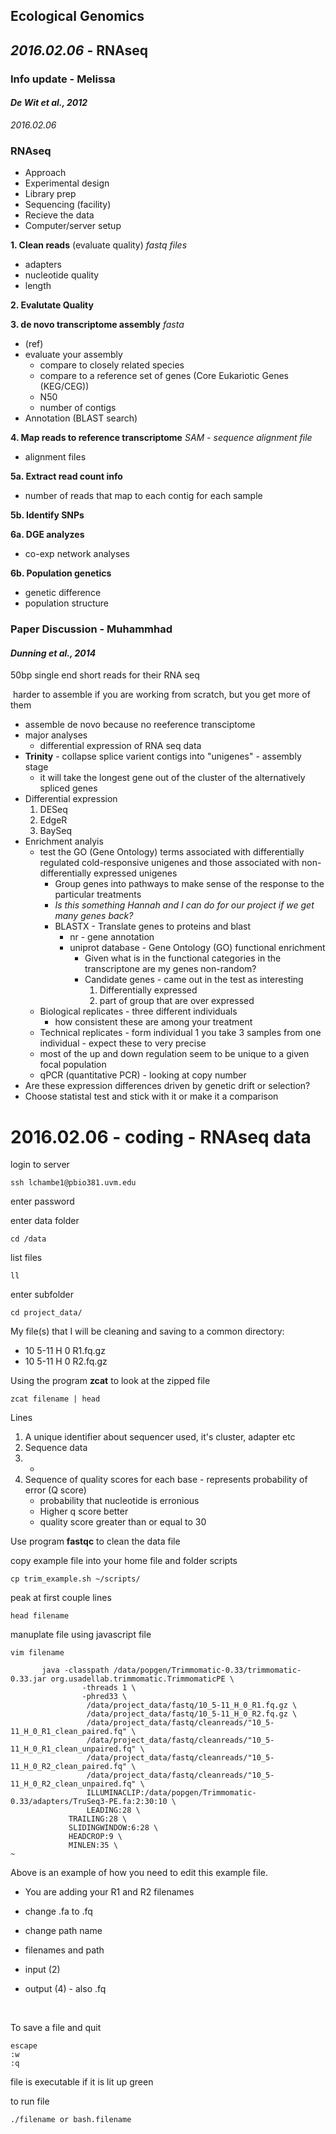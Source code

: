 

## Ecological Genomics

## *2016.02.06* - RNAseq

### Info update - Melissa 

#### *De Wit et al., 2012* 

*2016.02.06*

### RNAseq

* Approach 
* Experimental design 
* Library prep 
* Sequencing (facility)
* Recieve the data 
* Computer/server setup 

**1. Clean reads** (evaluate quality) *fastq files*

* adapters
* nucleotide quality 
* length 

**2. Evalutate Quality**

**3. de novo transcriptome assembly** *fasta*

* (ref)
* evaluate your assembly 
  * compare to closely related species 
  * compare to a reference set of genes (Core Eukariotic Genes (KEG/CEG))
  * N50
  * number of contigs 
* Annotation (BLAST search)

**4. Map reads to reference transcriptome** *SAM - sequence alignment file* 

* alignment files 

**5a. Extract read count info**

* number of reads that map to each contig for each sample

**5b. Identify SNPs**

**6a. DGE analyzes**

* co-exp network analyses

**6b. Population genetics**

* genetic difference 
* population structure 



### Paper Discussion - Muhammhad 

#### *Dunning et al., 2014*

50bp single end short reads for their RNA seq

​	harder to assemble if you are working from scratch, but you get more of them 

* assemble de novo because no reeference transciptome 
* major analyses
  * differential expression of RNA seq data 
* **Trinity** - collapse splice varient contigs into "unigenes" - assembly stage 
  * it will take the longest gene out of the cluster of the alternatively spliced genes
* Differential expression 
  1. DESeq
  2. EdgeR
  3. BaySeq
* Enrichment analyis
  * test the GO (Gene Ontology) terms associated with differentially regulated cold-responsive unigenes and those associated with non-differentially expressed unigenes
    * Group genes into pathways to make sense of the response to the particular treatments 
    * *Is this something Hannah and I can do for our project if we get many genes back?*
    * BLASTX - Translate genes to proteins and blast 
      * nr - gene annotation 
      * uniprot database - Gene Ontology (GO) functional enrichment 
        * Given what is in the functional categories in the transcriptone are my genes non-random? 
        * Candidate genes - came out in the test as interesting 
          1. Differentially expressed 
          2. part of group that are over expressed 
  * Biological replicates - three different individuals 
    * how consistent these are among your treatment 
  * Technical replicates - form individual 1 you take 3 samples from one individual - expect these to very precise 
  * most of the up and down regulation seem to be unique to a given focal population 
  * qPCR (quantitative PCR) - looking at copy number 
* Are these expression differences driven by genetic drift or selection?
* Choose statistal test and stick with it or make it a comparison 



# 2016.02.06 - coding - RNAseq data  

login to server 

```
ssh lchambe1@pbio381.uvm.edu
```

enter password

enter data folder

``` 
cd /data
```

list files 

```
ll
```

enter subfolder 

```
cd project_data/
```

My file(s) that I will be cleaning and saving to a common directory: 

* 10 5-11 H 0 R1.fq.gz
* 10 5-11 H 0 R2.fq.gz

Using the program **zcat** to look at the zipped file 

```
zcat filename | head 
```

Lines 

1. A unique identifier about sequencer used, it's cluster, adapter etc 
2. Sequence data
3. +
4. Sequence of quality scores for each base - represents probability of error (Q score) 
   * probability that nucleotide is erronious 
   * Higher q score better 
   * quality score greater than or equal to 30 



Use program **fastqc** to clean the data file 

copy example file into your home file and folder scripts 

```
cp trim_example.sh ~/scripts/
```

peak at first couple lines

```
head filename 
```

manuplate file using javascript file

```
vim filename
```

```
       java -classpath /data/popgen/Trimmomatic-0.33/trimmomatic-0.33.jar org.usadellab.trimmomatic.TrimmomaticPE \
                -threads 1 \
                -phred33 \
                 /data/project_data/fastq/10_5-11_H_0_R1.fq.gz \
                 /data/project_data/fastq/10_5-11_H_0_R2.fq.gz \
                 /data/project_data/fastq/cleanreads/"10_5-11_H_0_R1_clean_paired.fq" \
                 /data/project_data/fastq/cleanreads/"10_5-11_H_0_R1_clean_unpaired.fq" \
                 /data/project_data/fastq/cleanreads/"10_5-11_H_0_R2_clean_paired.fq" \
                 /data/project_data/fastq/cleanreads/"10_5-11_H_0_R2_clean_unpaired.fq" \
                 ILLUMINACLIP:/data/popgen/Trimmomatic-0.33/adapters/TruSeq3-PE.fa:2:30:10 \
                 LEADING:28 \
             TRAILING:28 \
             SLIDINGWINDOW:6:28 \
             HEADCROP:9 \
             MINLEN:35 \
~                                             
```

Above is an example of how you need to edit this example file. 

* You are adding your R1 and R2 filenames

* change .fa to .fq

* change path name 

* filenames and path

* input (2)

* output (4) - also .fq

  ​

To save a file and quit

```
escape
:w
:q
```

file is executable if it is lit up green

to run file 

```
./filename or bash.filename
```



